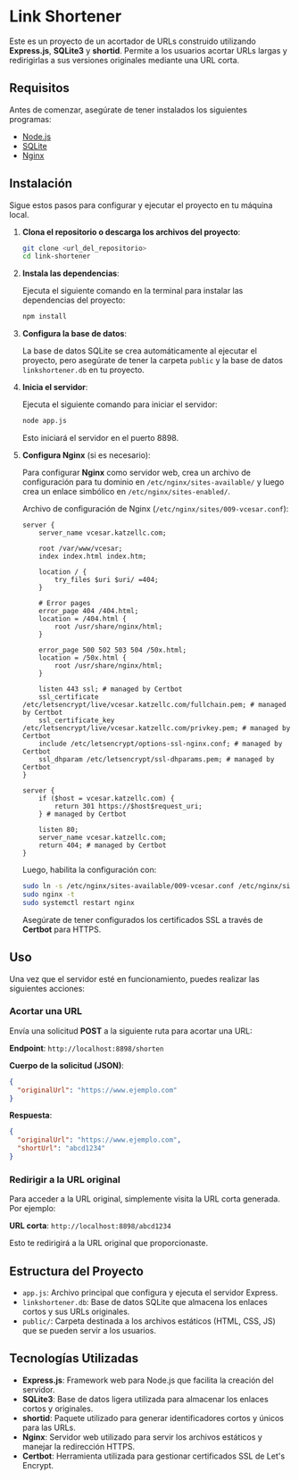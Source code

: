 
# Link Shortener

Este es un proyecto de un acortador de URLs construido utilizando **Express.js**, **SQLite3** y **shortid**. Permite a los usuarios acortar URLs largas y redirigirlas a sus versiones originales mediante una URL corta.

## Requisitos

Antes de comenzar, asegúrate de tener instalados los siguientes programas:

- [Node.js](https://nodejs.org/)
- [SQLite](https://www.sqlite.org/)
- [Nginx](https://www.nginx.com/)

## Instalación

Sigue estos pasos para configurar y ejecutar el proyecto en tu máquina local.

1. **Clona el repositorio o descarga los archivos del proyecto**:

   ```bash
   git clone <url_del_repositorio>
   cd link-shortener
   ```

2. **Instala las dependencias**:

   Ejecuta el siguiente comando en la terminal para instalar las dependencias del proyecto:

   ```bash
   npm install
   ```

3. **Configura la base de datos**:

   La base de datos SQLite se crea automáticamente al ejecutar el proyecto, pero asegúrate de tener la carpeta `public` y la base de datos `linkshortener.db` en tu proyecto.

4. **Inicia el servidor**:

   Ejecuta el siguiente comando para iniciar el servidor:

   ```bash
   node app.js
   ```

   Esto iniciará el servidor en el puerto 8898.

5. **Configura Nginx** (si es necesario):

   Para configurar **Nginx** como servidor web, crea un archivo de configuración para tu dominio en `/etc/nginx/sites-available/` y luego crea un enlace simbólico en `/etc/nginx/sites-enabled/`.

   Archivo de configuración de Nginx (`/etc/nginx/sites/009-vcesar.conf`):

   ```nginx
   server {
       server_name vcesar.katzellc.com;

       root /var/www/vcesar;
       index index.html index.htm;

       location / {
           try_files $uri $uri/ =404;
       }

       # Error pages
       error_page 404 /404.html;
       location = /404.html {
           root /usr/share/nginx/html;
       }

       error_page 500 502 503 504 /50x.html;
       location = /50x.html {
           root /usr/share/nginx/html;
       }

       listen 443 ssl; # managed by Certbot
       ssl_certificate /etc/letsencrypt/live/vcesar.katzellc.com/fullchain.pem; # managed by Certbot
       ssl_certificate_key /etc/letsencrypt/live/vcesar.katzellc.com/privkey.pem; # managed by Certbot
       include /etc/letsencrypt/options-ssl-nginx.conf; # managed by Certbot
       ssl_dhparam /etc/letsencrypt/ssl-dhparams.pem; # managed by Certbot
   }

   server {
       if ($host = vcesar.katzellc.com) {
           return 301 https://$host$request_uri;
       } # managed by Certbot

       listen 80;
       server_name vcesar.katzellc.com;
       return 404; # managed by Certbot
   }
   ```

   Luego, habilita la configuración con:

   ```bash
   sudo ln -s /etc/nginx/sites-available/009-vcesar.conf /etc/nginx/sites-enabled/
   sudo nginx -t
   sudo systemctl restart nginx
   ```

   Asegúrate de tener configurados los certificados SSL a través de **Certbot** para HTTPS.

## Uso

Una vez que el servidor esté en funcionamiento, puedes realizar las siguientes acciones:

### Acortar una URL

Envía una solicitud **POST** a la siguiente ruta para acortar una URL:

**Endpoint**: `http://localhost:8898/shorten`

**Cuerpo de la solicitud (JSON)**:

```json
{
  "originalUrl": "https://www.ejemplo.com"
}
```

**Respuesta**:

```json
{
  "originalUrl": "https://www.ejemplo.com",
  "shortUrl": "abcd1234"
}
```

### Redirigir a la URL original

Para acceder a la URL original, simplemente visita la URL corta generada. Por ejemplo:

**URL corta**: `http://localhost:8898/abcd1234`

Esto te redirigirá a la URL original que proporcionaste.

## Estructura del Proyecto

- `app.js`: Archivo principal que configura y ejecuta el servidor Express.
- `linkshortener.db`: Base de datos SQLite que almacena los enlaces cortos y sus URLs originales.
- `public/`: Carpeta destinada a los archivos estáticos (HTML, CSS, JS) que se pueden servir a los usuarios.

## Tecnologías Utilizadas

- **Express.js**: Framework web para Node.js que facilita la creación del servidor.
- **SQLite3**: Base de datos ligera utilizada para almacenar los enlaces cortos y originales.
- **shortid**: Paquete utilizado para generar identificadores cortos y únicos para las URLs.
- **Nginx**: Servidor web utilizado para servir los archivos estáticos y manejar la redirección HTTPS.
- **Certbot**: Herramienta utilizada para gestionar certificados SSL de Let's Encrypt.


